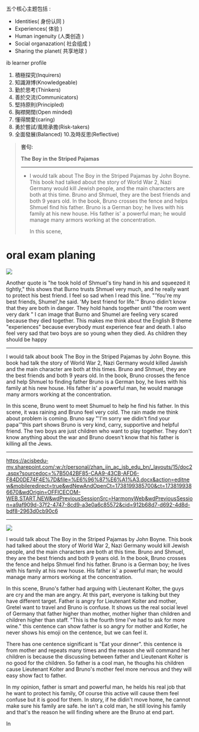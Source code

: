 五个核心主题包括 :

- ldentities( 身份认同 )
- Experiences( 体验 )
- Human ingenuity (人类创造 )
- Social organazation( 社会组成 )
- Sharing the planet( 共享地球 )

ib learner profile
1. 積極探究(Inquirers)
2. 知識淵博(Knowledgeable)
3. 勤於思考(Thinkers)
4. 善於交流(Communicators)
5. 堅持原則(Principled)
6. 胸襟開闊(Open minded)
7. 懂得關愛(caring)
8. 勇於嘗試/風險承擔(Risk-takers)
9. 全面發展(Balanced)
10.及時反思(Reflective)

> **套句:**
>
> **The Boy in the Striped Pajamas**
>
> ****
>
> - I would talk about The Boy in the Striped Pajamas by John Boyne. This book had talked about the story of World War 2, Nazi Germany would kill Jewish people, and the main characters are both at this time. Bruno and Shmuel, they are the best friends and both 9 years old. In the book, Bruno crosses the fence and helps Shmuel find his father. Bruno is a German boy; he lives with his family at his new house. His father is' a powerful man; he would manage many armors working at the concentration.
>
>   In this scene,
>
> 



# oral exam planing

<img src="e.jpg"  />

Another quote is "he took hold of Shmuel's tiny hand in his and squeezed it tightly," this shows that Burno trusts Shmuel very much, and he really want to protect his best friend. I feel so sad  when I read this line. "'You're my best friends, Shumel',he said. 'My best friend for life.'" Bruno didin't know that they are both in danger. They hold hands together until "the room went very dark " I can image that Burno and Shumel are feeling very scared because they died together. This makes me think about the English B theme "experiences" because everybody must experience fear and death. I also feel very sad that two boys are so young when they died. As children they should be happy

---

I would talk about book The Boy in the Striped Pajamas by John Boyne. this book had talk the story of World War 2, Nazi Germany would killed Jawish and the main character are both at this times. Bruno and Shmuel, they are the best friends and both 9 years old. In the book, Bruno crosses the fence and help Shmuel to finding father Bruno is a German boy, he lives with his family at his new house. His father is' a powerful man, he would manage many armors working at the concentration.

In this scene, Bruno went to meet Shumuel to help he find his father. In this scene, it was raining and Bruno feel very cold. The rain made me think about problem is coming. Bruno say "'I'm sorry we didin't find your papa'"this part shows Bruno is very kind, carry, supportive and helpful friend. The two boys are just children who want to play together. They don't know anything about the war and Bruno doesn't know that his father is killing all the Jews.



---

https://acisbedu-my.sharepoint.com/:w:/r/personal/zhan_jin_ac_isb_edu_bn/_layouts/15/doc2.aspx?sourcedoc=%7B5042BF85-CAA9-43CB-AFD6-F84D0DE74F4E%7D&file=%E6%96%87%E6%A1%A3.docx&action=editnew&mobileredirect=true&wdNewAndOpenCt=1738199385700&ct=1738199386670&wdOrigin=OFFICECOM-WEB.START.NEW&wdPreviousSessionSrc=HarmonyWeb&wdPreviousSession=a9af909d-37f2-4747-8cd9-a3e0a6c85572&cid=912b68d7-d692-4d8d-bdf8-2963d0cb90c6

---

![](e2.jpg)

I would talk about The Boy in the Striped Pajamas by John Boyne. This book had talked about the story of World War 2, Nazi Germany would kill Jewish people, and the main characters are both at this time. Bruno and Shmuel, they are the best friends and both 9 years old. In the book, Bruno crosses the fence and helps Shmuel find his father. Bruno is a German boy; he lives with his family at his new house. His father is' a powerful man; he would manage many armors working at the concentration.

In this scene, Bruno's father had arguing with Lieutenant Kolter, the guys are cry and the man are angry. At this part, everyone is talking but they have different target. Father is angry for Lieutenant Kolter and mother, Gretel want to travel and Bruno is confuse. It shows us the real social level of Germany that father higher than mother, mother higher than children and children higher than staff. "This is the fourth time I've had to ask for more wine." this centence can show father is so angry for mother and Kotler, he never shows his emoji on the centence, but we can feel it. 

There has one centence significant is "Eat your dinner". this centence is from mother and repeats many times and the reason she will command her children is because the discussing between father and Lieutenant Kolter is no good for the children. So father is a cool man, he thoughs his children cause Lieutenant Kolter and Bruno's mother feel more nervous and they will easy show fact to father. 

In my opinion, father is smart and powerful man, he helds his real job that he want to protect his family, Of course this active will cause them feel confuse but it is good for them. In story, if he didin't move home, he cannot make sure his family are safe. he isn't a cold man, he still loving his family and that's the reason he will finding where are the Bruno at end part.

In 